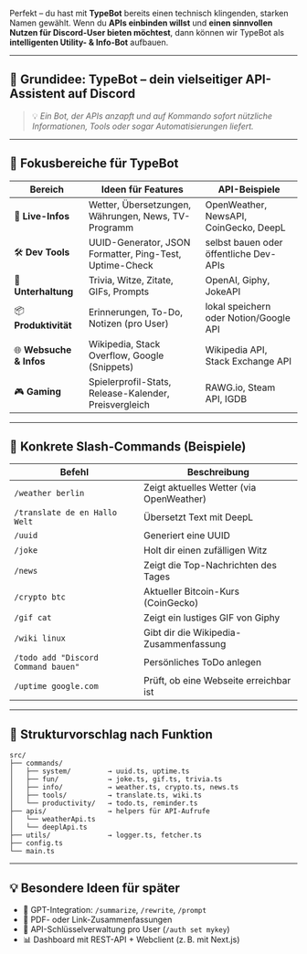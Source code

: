 Perfekt – du hast mit **TypeBot** bereits einen technisch klingenden, starken Namen gewählt.
Wenn du **APIs einbinden willst** und **einen sinnvollen Nutzen für Discord-User bieten möchtest**, dann können wir TypeBot als **intelligenten Utility- & Info-Bot** aufbauen.

---

## 🧠 **Grundidee: TypeBot – dein vielseitiger API-Assistent auf Discord**

> 💡 *Ein Bot, der APIs anzapft und auf Kommando sofort nützliche Informationen, Tools oder sogar Automatisierungen liefert.*

---

## 🔧 Fokusbereiche für TypeBot

| Bereich                 | Ideen für Features                                      | API-Beispiele                          |
| ----------------------- | ------------------------------------------------------- | -------------------------------------- |
| 📡 **Live-Infos**       | Wetter, Übersetzungen, Währungen, News, TV-Programm     | OpenWeather, NewsAPI, CoinGecko, DeepL |
| 🛠️ **Dev Tools**       | UUID-Generator, JSON Formatter, Ping-Test, Uptime-Check | selbst bauen oder öffentliche Dev-APIs |
| 🎲 **Unterhaltung**     | Trivia, Witze, Zitate, GIFs, Prompts                    | OpenAI, Giphy, JokeAPI                 |
| 📦 **Produktivität**    | Erinnerungen, To-Do, Notizen (pro User)                 | lokal speichern oder Notion/Google API |
| 🌐 **Websuche & Infos** | Wikipedia, Stack Overflow, Google (Snippets)            | Wikipedia API, Stack Exchange API      |
| 🎮 **Gaming**           | Spielerprofil-Stats, Release-Kalender, Preisvergleich   | RAWG.io, Steam API, IGDB               |

---

## 🔑 Konkrete Slash-Commands (Beispiele)

| Befehl                              | Beschreibung                             |
| ----------------------------------- | ---------------------------------------- |
| `/weather berlin`                   | Zeigt aktuelles Wetter (via OpenWeather) |
| `/translate de en Hallo Welt`       | Übersetzt Text mit DeepL                 |
| `/uuid`                             | Generiert eine UUID                      |
| `/joke`                             | Holt dir einen zufälligen Witz           |
| `/news`                             | Zeigt die Top-Nachrichten des Tages      |
| `/crypto btc`                       | Aktueller Bitcoin-Kurs (CoinGecko)       |
| `/gif cat`                          | Zeigt ein lustiges GIF von Giphy         |
| `/wiki linux`                       | Gibt dir die Wikipedia-Zusammenfassung   |
| `/todo add "Discord Command bauen"` | Persönliches ToDo anlegen                |
| `/uptime google.com`                | Prüft, ob eine Webseite erreichbar ist   |

---

## 🧱 Strukturvorschlag nach Funktion

```
src/
├── commands/
│   ├── system/         → uuid.ts, uptime.ts
│   ├── fun/            → joke.ts, gif.ts, trivia.ts
│   ├── info/           → weather.ts, crypto.ts, news.ts
│   ├── tools/          → translate.ts, wiki.ts
│   └── productivity/   → todo.ts, reminder.ts
├── apis/               → helpers für API-Aufrufe
│   └── weatherApi.ts
│   └── deeplApi.ts
├── utils/              → logger.ts, fetcher.ts
├── config.ts
└── main.ts
```

---

## 💡 Besondere Ideen für später

* 🧠 GPT-Integration: `/summarize`, `/rewrite`, `/prompt`
* 🧾 PDF- oder Link-Zusammenfassungen
* 🔐 API-Schlüsselverwaltung pro User (`/auth set mykey`)
* 📊 Dashboard mit REST-API + Webclient (z. B. mit Next.js)
